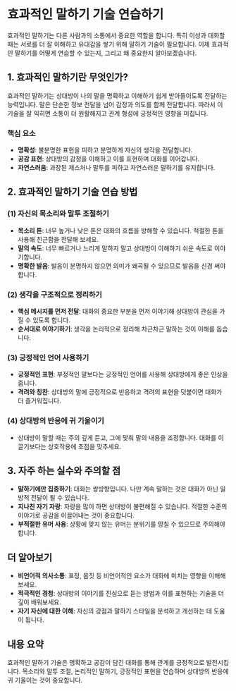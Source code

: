# 효과적인 말하기 기술 연습하기

효과적인 말하기는 다른 사람과의 소통에서 중요한 역할을 합니다. 특히 이성과 대화할 때는 서로를 더 잘 이해하고 유대감을 쌓기 위해 말하기 기술이 필요합니다. 이제 효과적인 말하기를 어떻게 연습할 수 있는지, 그리고 왜 중요한지 알아보겠습니다.

## 1. 효과적인 말하기란 무엇인가?
효과적인 말하기는 상대방이 나의 말을 명확하고 이해하기 쉽게 받아들이도록 전달하는 능력입니다. 말은 단순한 정보 전달을 넘어 감정과 의도를 함께 전달합니다. 따라서 이 기술을 잘 익히면 소통이 더 원활해지고 관계 형성에 긍정적인 영향을 미칩니다.

### 핵심 요소
- **명확성**: 불분명한 표현을 피하고 분명하게 자신의 생각을 전달합니다.
- **공감 표현**: 상대방의 감정을 이해하고 이를 표현하며 대화를 이어갑니다.
- **자연스러움**: 과장된 제스처나 말투를 피하고 자연스러운 말하기를 유지합니다.

## 2. 효과적인 말하기 기술 연습 방법

### (1) 자신의 목소리와 말투 조절하기
- **목소리 톤**: 너무 높거나 낮은 톤은 대화의 흐름을 방해할 수 있습니다. 적절한 톤을 사용해 친근함을 전달해 보세요.
- **말의 속도**: 너무 빠르거나 느리게 말하지 말고 상대방이 이해하기 쉬운 속도로 이야기합니다.
- **명확한 발음**: 발음이 분명하지 않으면 의미가 왜곡될 수 있으므로 발음을 신경 써야 합니다.

### (2) 생각을 구조적으로 정리하기
- **핵심 메시지를 먼저 전달**: 대화의 중요한 부분을 먼저 이야기해 상대방이 관심을 가질 수 있도록 합니다.
- **순서대로 이야기하기**: 생각을 논리적으로 정리해 차근차근 말하는 것이 이해를 돕습니다.

### (3) 긍정적인 언어 사용하기
- **긍정적인 표현**: 부정적인 말보다는 긍정적인 언어를 사용해 상대방에게 좋은 인상을 줍니다.
- **격려와 칭찬**: 상대방의 말에 긍정적으로 반응하고 격려의 표현을 덧붙이면 대화가 더 즐거워집니다.

### (4) 상대방의 반응에 귀 기울이기
- 상대방이 말할 때는 주의 깊게 듣고, 그에 맞춰 말의 내용을 조정합니다. 대화를 이끌기보다는 상호작용에 초점을 맞추세요.

## 3. 자주 하는 실수와 주의할 점
- **말하기에만 집중하기**: 대화는 쌍방향입니다. 나만 계속 말하는 것은 대화가 아닌 일방적 전달이 될 수 있습니다.
- **지나친 자기 자랑**: 자랑을 많이 하면 상대방이 불편해질 수 있습니다. 적절한 수준의 이야기로 공감을 이끌어내는 것이 중요합니다.
- **부적절한 유머 사용**: 상황에 맞지 않는 유머는 분위기를 망칠 수 있으므로 주의해야 합니다.

## 더 알아보기
- **비언어적 의사소통**: 표정, 몸짓 등 비언어적인 요소가 대화에 미치는 영향을 이해해 보세요.
- **적극적인 경청**: 상대방의 이야기를 진심으로 듣는 방법과 이를 표현하는 기술을 더 깊이 배워보세요.
- **자기 자신에 대한 이해**: 자신의 강점과 말하기 스타일을 분석하고 개선하는 데 도움이 됩니다.

## 내용 요약
효과적인 말하기 기술은 명확하고 공감이 담긴 대화를 통해 관계를 긍정적으로 발전시킵니다. 목소리와 말투 조절, 논리적인 말하기, 긍정적인 표현을 연습하며 상대방의 반응에 귀 기울이는 것이 중요합니다.